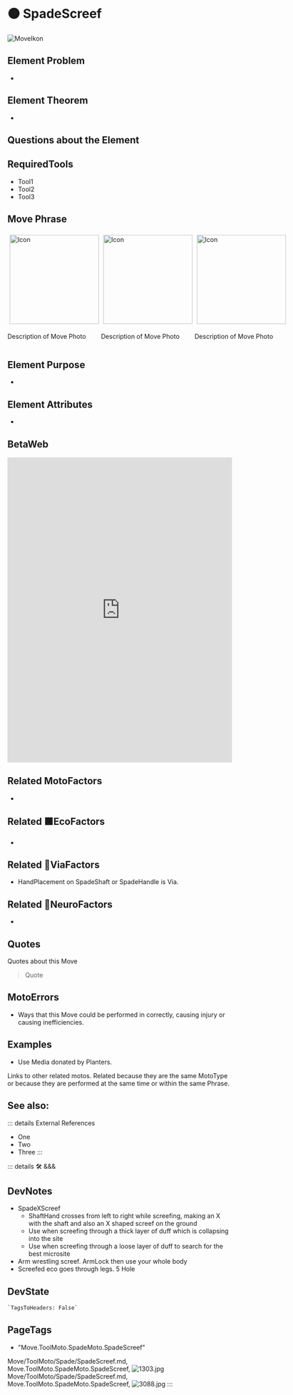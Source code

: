 
# 🟠 <moto>SpadeScreef</moto>

![MoveIkon](/Move/Move_Ikon.png)

## Element Problem

-

## Element Theorem

-

## Questions about the Element

## RequiredTools

- Tool1
- Tool2
- Tool3

## <moto>Move Phrase</moto>

<div style="display: flex">
    <div>
        <img style="margin: 5px" height="200" width="200" alt="Icon" src="/Move/Moto_Icon.png"/>
        <p>Description of Move Photo</p>
    </div>
    <div>
        <img style="margin: 5px" height="200" width="200" alt="Icon" src="/Move/Moto_Icon.png"/>
        <p>Description of Move Photo</p>
    </div>
    <div>
        <img style="margin: 5px" height="200" width="200" alt="Icon" src="/Move/Moto_Icon.png"/>
        <p>Description of Move Photo</p>
    </div>
</div>

## Element Purpose

-

## Element Attributes

-

## BetaWeb

<iframe
    width="100%"
    height="684"
    frameborder="0"
    src="https://observablehq.com/embed/@d3/force-directed-graph/2?cells=chart"
></iframe>

## Related <moto>MotoFactors</moto>

-

## Related 🟩<eko>EcoFactors</eko>

-

## Related 🔻<via>ViaFactors</via>

- HandPlacement on SpadeShaft or SpadeHandle is Via.

## Related 💜<neuro>NeuroFactors</neuro>

-  

## Quotes

Quotes about this Move

> Quote

## MotoErrors

- Ways that this Move could be performed in correctly, causing injury or causing inefficiencies.

## Examples

- Use Media donated by Planters.

Links to other related motos. Related because they are the same MotoType or because they are performed at the same time or within the same Phrase.

## See also:

::: details External References

- One
- Two
- Three
:::

::: details 🛠 <dev>&&&</dev>

## DevNotes

- SpadeXScreef
    - ShaftHand crosses from left to right while screefing, making an X with the shaft and also an X shaped screef on the ground
    - Use when screefing through a thick layer of duff which is collapsing into the site
    - Use when screefing through a loose layer of duff to search for the best microsite
- Arm wrestling screef. ArmLock then use your whole body
- Screefed eco goes through legs. 5 Hole

## DevState

```py
`TagsToHeaders: False`
```

<h2>PageTags</h2>

- "Move.ToolMoto.SpadeMoto.SpadeScreef"

Move/ToolMoto/Spade/SpadeScreef.md, <dev>Move.ToolMoto.SpadeMoto.SpadeScreef</dev>, ![1303.jpg](/PaperPhoto/1303.jpg)
Move/ToolMoto/Spade/SpadeScreef.md, <dev>Move.ToolMoto.SpadeMoto.SpadeScreef</dev>, ![3088.jpg](/PaperPhoto/3088.jpg)
:::

